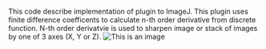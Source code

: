 This code describe implementation of plugin to ImageJ. This plugin uses finite difference coefficents to calculate n-th order derivative from discrete function. N-th order derivatvie is used to sharpen image or stack of images by one of 3 axes (X, Y or Z).
![This is an image](https://myoctocat.com/assets/images/base-octocat.svg)

